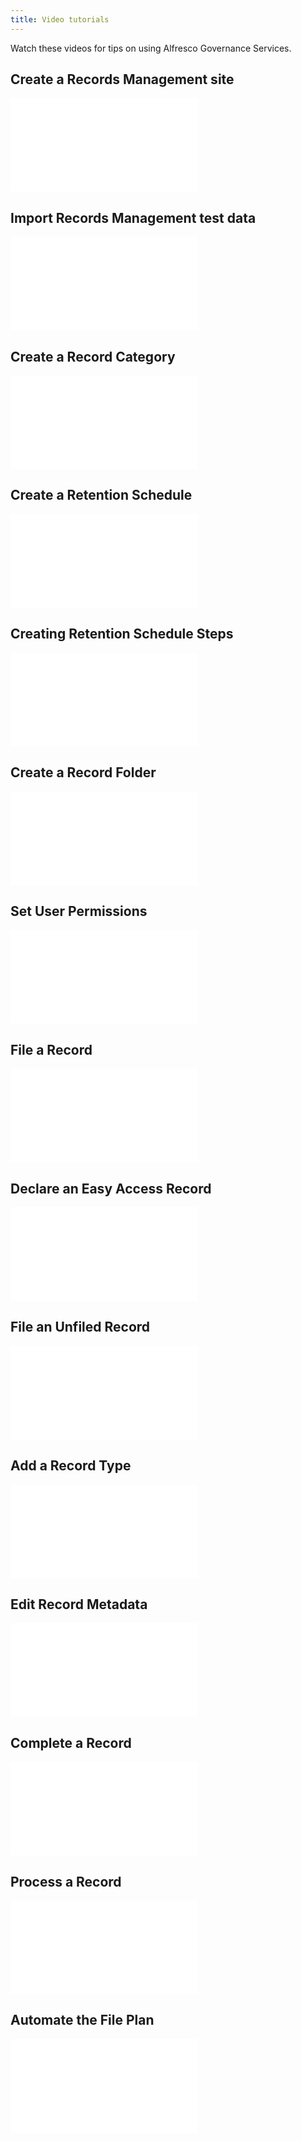 ```yaml
---
title: Video tutorials
---
```


Watch these videos for tips on using Alfresco Governance Services.

## Create a Records Management site

<iframe allowfullscreen="true" frameborder="0" src="//www.youtube.com/embed/CB3QIwIkpLQ?enablejsapi=1&amp;origin=https%3A%2F%2Fdocs.alfresco.com" data-gtm-yt-inspected-1322523_1185="true" id="220751740"></iframe>

## Import Records Management test data  

<iframe allowfullscreen="true" frameborder="0" src="//www.youtube.com/embed/PkG_aYiI-IQ?enablejsapi=1&amp;origin=https%3A%2F%2Fdocs.alfresco.com" data-gtm-yt-inspected-1322523_1185="true" id="195043488"></iframe>

## Create a Record Category  

<iframe allowfullscreen="true" frameborder="0" src="//www.youtube.com/embed/Q_Ypor_k1oQ?enablejsapi=1&amp;origin=https%3A%2F%2Fdocs.alfresco.com" data-gtm-yt-inspected-1322523_1185="true" id="839997505"></iframe>

## Create a Retention Schedule  

<iframe allowfullscreen="true" frameborder="0" src="//www.youtube.com/embed/ZG5b4kdizSA?enablejsapi=1&amp;origin=https%3A%2F%2Fdocs.alfresco.com" data-gtm-yt-inspected-1322523_1185="true" id="906931616"></iframe>

## Creating Retention Schedule Steps  

<iframe allowfullscreen="true" frameborder="0" src="//www.youtube.com/embed/PhFefFDrvFk?enablejsapi=1&amp;origin=https%3A%2F%2Fdocs.alfresco.com" data-gtm-yt-inspected-1322523_1185="true" id="448617031"></iframe>

## Create a Record Folder  

<iframe allowfullscreen="true" frameborder="0" src="//www.youtube.com/embed/7-DIuHbUQ6g?enablejsapi=1&amp;origin=https%3A%2F%2Fdocs.alfresco.com" data-gtm-yt-inspected-1322523_1185="true" id="897042350"></iframe>

## Set User Permissions  

<iframe allowfullscreen="true" frameborder="0" src="//www.youtube.com/embed/jjn1FSqdtl4?enablejsapi=1&amp;origin=https%3A%2F%2Fdocs.alfresco.com" data-gtm-yt-inspected-1322523_1185="true" id="863540703"></iframe>

## File a Record  

<iframe allowfullscreen="true" frameborder="0" src="//www.youtube.com/embed/YfJBxc2lF5o?enablejsapi=1&amp;origin=https%3A%2F%2Fdocs.alfresco.com" data-gtm-yt-inspected-1322523_1185="true" id="780781476"></iframe>

## Declare an Easy Access Record  

<iframe allowfullscreen="true" frameborder="0" src="//www.youtube.com/embed/glGKvfv_zws?enablejsapi=1&amp;origin=https%3A%2F%2Fdocs.alfresco.com" data-gtm-yt-inspected-1322523_1185="true" id="867776303"></iframe>

## File an Unfiled Record  

<iframe allowfullscreen="true" frameborder="0" src="//www.youtube.com/embed/LXexwAlyXjI?enablejsapi=1&amp;origin=https%3A%2F%2Fdocs.alfresco.com" data-gtm-yt-inspected-1322523_1185="true" id="756716994"></iframe>

## Add a Record Type  

<iframe allowfullscreen="true" frameborder="0" src="//www.youtube.com/embed/vJR078QVINM?enablejsapi=1&amp;origin=https%3A%2F%2Fdocs.alfresco.com" data-gtm-yt-inspected-1322523_1185="true" id="756716995"></iframe>

## Edit Record Metadata  

<iframe allowfullscreen="true" frameborder="0" src="//www.youtube.com/embed/9fCoNMeLXCg?enablejsapi=1&amp;origin=https%3A%2F%2Fdocs.alfresco.com" data-gtm-yt-inspected-1322523_1185="true" id="756716996"></iframe>

## Complete a Record  

<iframe allowfullscreen="true" frameborder="0" src="//www.youtube.com/embed/B6MVNxOSllE?enablejsapi=1&amp;origin=https%3A%2F%2Fdocs.alfresco.com" data-gtm-yt-inspected-1322523_1185="true" id="756716997"></iframe>

## Process a Record  

<iframe allowfullscreen="true" frameborder="0" src="//www.youtube.com/embed/UWE8Qmgo8Bo?enablejsapi=1&amp;origin=https%3A%2F%2Fdocs.alfresco.com" data-gtm-yt-inspected-1322523_1185="true" id="756716998"></iframe>

## Automate the File Plan  

<iframe allowfullscreen="true" frameborder="0" src="//www.youtube.com/embed/T7SRZGi2e8A?enablejsapi=1&amp;origin=https%3A%2F%2Fdocs.alfresco.com" data-gtm-yt-inspected-1322523_1185="true" id="756716999"></iframe>